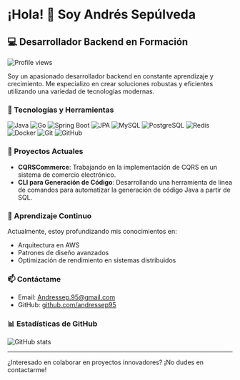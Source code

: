# ¡Hola! 👋 Soy Andrés Sepúlveda

## 💻 Desarrollador Backend en Formación

![Profile views](https://komarev.com/ghpvc/?username=andressep&label=Visitas%20al%20perfil&color=0e75b6&style=flat)

Soy un apasionado desarrollador backend en constante aprendizaje y crecimiento. Me especializo en crear soluciones robustas y eficientes utilizando una variedad de tecnologías modernas.

### 🚀 Tecnologías y Herramientas

![Java](https://img.shields.io/badge/-Java-007396?style=flat-square&logo=java&logoColor=white)
![Go](https://img.shields.io/badge/-Go-00ADD8?style=flat-square&logo=go&logoColor=white)
![Spring Boot](https://img.shields.io/badge/-Spring%20Boot-6DB33F?style=flat-square&logo=spring&logoColor=white)
![JPA](https://img.shields.io/badge/-JPA-007396?style=flat-square&logo=java&logoColor=white)
![MySQL](https://img.shields.io/badge/-MySQL-4479A1?style=flat-square&logo=mysql&logoColor=white)
![PostgreSQL](https://img.shields.io/badge/-PostgreSQL-336791?style=flat-square&logo=postgresql&logoColor=white)
![Redis](https://img.shields.io/badge/-Redis-DC382D?style=flat-square&logo=redis&logoColor=white)
![Docker](https://img.shields.io/badge/-Docker-2496ED?style=flat-square&logo=docker&logoColor=white)
![Git](https://img.shields.io/badge/-Git-F05032?style=flat-square&logo=git&logoColor=white)
![GitHub](https://img.shields.io/badge/-GitHub-181717?style=flat-square&logo=github)

### 🔭 Proyectos Actuales

- **CQRSCommerce**: Trabajando en la implementación de CQRS en un sistema de comercio electrónico.
- **CLI para Generación de Código**: Desarrollando una herramienta de línea de comandos para automatizar la generación de código Java a partir de SQL.

### 🌱 Aprendizaje Continuo

Actualmente, estoy profundizando mis conocimientos en:

- Arquitectura en AWS
- Patrones de diseño avanzados
- Optimización de rendimiento en sistemas distribuidos

### 📫 Contáctame

- Email: Andressep.95@gmail.com
- GitHub: [github.com/andressep95](https://github.com/andressep95)

### 📊 Estadísticas de GitHub

![GitHub stats](https://github-readme-stats.vercel.app/api?username=andressep&show_icons=true&theme=radical)

---

¿Interesado en colaborar en proyectos innovadores? ¡No dudes en contactarme!
